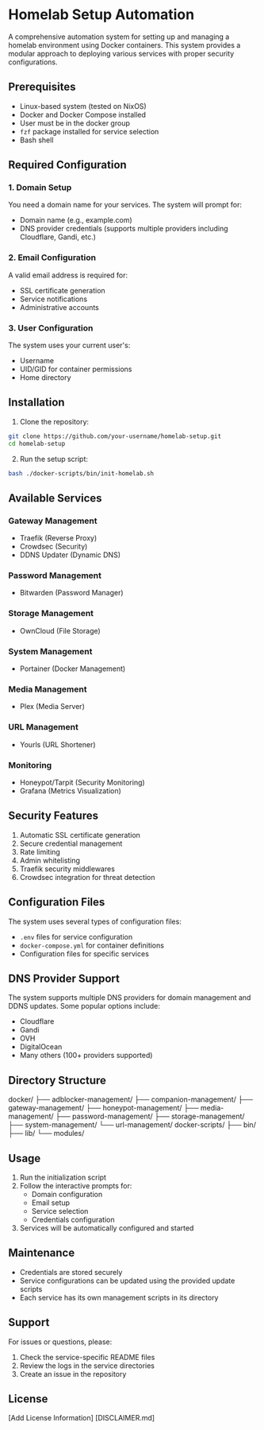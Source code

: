 # Homelab Setup Automation

A comprehensive automation system for setting up and managing a homelab environment using Docker containers. This system provides a modular approach to deploying various services with proper security configurations.

## Prerequisites

- Linux-based system (tested on NixOS)
- Docker and Docker Compose installed
- User must be in the docker group
- `fzf` package installed for service selection
- Bash shell

## Required Configuration

### 1. Domain Setup
You need a domain name for your services. The system will prompt for:
- Domain name (e.g., example.com)
- DNS provider credentials (supports multiple providers including Cloudflare, Gandi, etc.)

### 2. Email Configuration
A valid email address is required for:
- SSL certificate generation
- Service notifications
- Administrative accounts

### 3. User Configuration
The system uses your current user's:
- Username
- UID/GID for container permissions
- Home directory

## Installation

1. Clone the repository:
```bash
git clone https://github.com/your-username/homelab-setup.git
cd homelab-setup
```

2. Run the setup script:
```bash
bash ./docker-scripts/bin/init-homelab.sh
```

## Available Services

### Gateway Management
- Traefik (Reverse Proxy)
- Crowdsec (Security)
- DDNS Updater (Dynamic DNS)

### Password Management
- Bitwarden (Password Manager)

### Storage Management
- OwnCloud (File Storage)

### System Management
- Portainer (Docker Management)

### Media Management
- Plex (Media Server)

### URL Management
- Yourls (URL Shortener)

### Monitoring
- Honeypot/Tarpit (Security Monitoring)
- Grafana (Metrics Visualization)

## Security Features

1. Automatic SSL certificate generation
2. Secure credential management
3. Rate limiting
4. Admin whitelisting
5. Traefik security middlewares
6. Crowdsec integration for threat detection

## Configuration Files

The system uses several types of configuration files:
- `.env` files for service configuration
- `docker-compose.yml` for container definitions
- Configuration files for specific services

## DNS Provider Support

The system supports multiple DNS providers for domain management and DDNS updates. Some popular options include:
- Cloudflare
- Gandi
- OVH
- DigitalOcean
- Many others (100+ providers supported)

## Directory Structure

docker/
├── adblocker-management/
├── companion-management/
├── gateway-management/
├── honeypot-management/
├── media-management/
├── password-management/
├── storage-management/
├── system-management/
└── url-management/
docker-scripts/
├── bin/
├── lib/
└── modules/

## Usage

1. Run the initialization script
2. Follow the interactive prompts for:
   - Domain configuration
   - Email setup
   - Service selection
   - Credentials configuration
3. Services will be automatically configured and started

## Maintenance

- Credentials are stored securely
- Service configurations can be updated using the provided update scripts
- Each service has its own management scripts in its directory

## Support

For issues or questions, please:
1. Check the service-specific README files
2. Review the logs in the service directories
3. Create an issue in the repository

## License

[Add License Information] [DISCLAIMER.md]